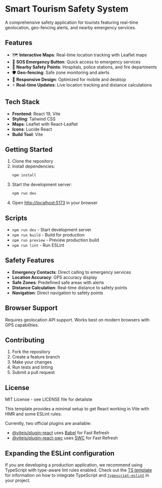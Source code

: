 # Smart Tourism Safety System

A comprehensive safety application for tourists featuring real-time geolocation, geo-fencing alerts, and nearby emergency services.

## Features

- 🗺️ **Interactive Maps**: Real-time location tracking with Leaflet maps
- 🚨 **SOS Emergency Button**: Quick access to emergency services
- 🏥 **Nearby Safety Points**: Hospitals, police stations, and fire departments
- 🛡️ **Geo-fencing**: Safe zone monitoring and alerts
- 📱 **Responsive Design**: Optimized for mobile and desktop
- ⚡ **Real-time Updates**: Live location tracking and distance calculations

## Tech Stack

- **Frontend**: React 19, Vite
- **Styling**: Tailwind CSS
- **Maps**: Leaflet with React-Leaflet
- **Icons**: Lucide React
- **Build Tool**: Vite

## Getting Started

1. Clone the repository
2. Install dependencies:
   ```bash
   npm install
   ```
3. Start the development server:
   ```bash
   npm run dev
   ```
4. Open [http://localhost:5173](http://localhost:5173) in your browser

## Scripts

- `npm run dev` - Start development server
- `npm run build` - Build for production
- `npm run preview` - Preview production build
- `npm run lint` - Run ESLint

## Safety Features

- **Emergency Contacts**: Direct calling to emergency services
- **Location Accuracy**: GPS accuracy display
- **Safe Zones**: Predefined safe areas with alerts
- **Distance Calculation**: Real-time distance to safety points
- **Navigation**: Direct navigation to safety points

## Browser Support

Requires geolocation API support. Works best on modern browsers with GPS capabilities.

## Contributing

1. Fork the repository
2. Create a feature branch
3. Make your changes
4. Run tests and linting
5. Submit a pull request

## License

MIT License - see LICENSE file for detailste

This template provides a minimal setup to get React working in Vite with HMR and some ESLint rules.

Currently, two official plugins are available:

- [@vitejs/plugin-react](https://github.com/vitejs/vite-plugin-react/blob/main/packages/plugin-react) uses [Babel](https://babeljs.io/) for Fast Refresh
- [@vitejs/plugin-react-swc](https://github.com/vitejs/vite-plugin-react/blob/main/packages/plugin-react-swc) uses [SWC](https://swc.rs/) for Fast Refresh

## Expanding the ESLint configuration

If you are developing a production application, we recommend using TypeScript with type-aware lint rules enabled. Check out the [TS template](https://github.com/vitejs/vite/tree/main/packages/create-vite/template-react-ts) for information on how to integrate TypeScript and [`typescript-eslint`](https://typescript-eslint.io) in your project.

